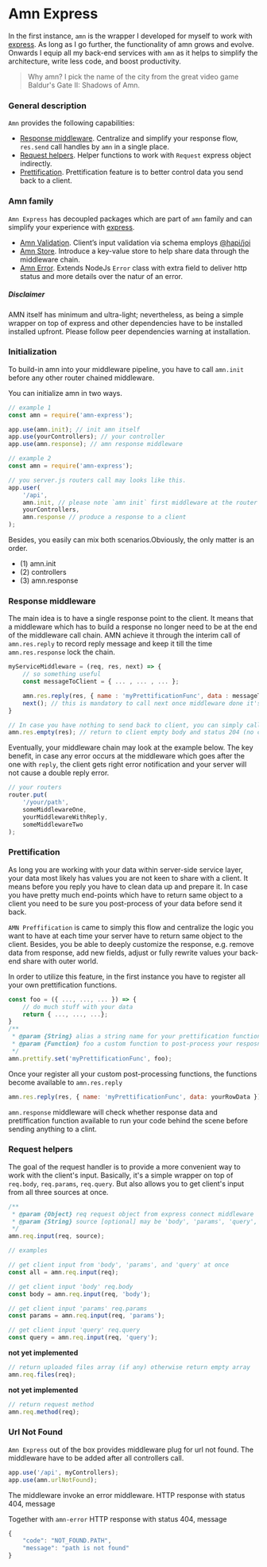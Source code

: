# Amn Express

In the first instance, `amn` is the wrapper I developed for myself to work with [express](https://expressjs.com/). As long as I go further, the functionality of amn grows and evolve. Onwards I equip all my back-end services with `amn` as it helps to simplify the architecture, write less code, and boost productivity.

> Why amn? I pick the name of the city from the great video game Baldur's Gate II: Shadows of Amn.

### General description

`Amn` provides the following capabilities:

-   [Response middleware](#response-middleware). Centralize and simplify your response flow, `res.send` call handles by `amn` in a single place.
-   [Request helpers](#request-helpers). Helper functions to work with `Request` express object indirectly.
-   [Prettification](#prettification). Prettification feature is to better control data you send back to a client.

### Amn family

`Amn Express` has decoupled packages which are part of `amn` family and can simplify your experience with [express](https://expressjs.com/).

-   [Amn Validation](https://www.npmjs.com/package/amn-express-validate). Client’s input validation via schema employs [@hapi/joi](https://hapi.dev/)
-   [Amn Store](https://www.npmjs.com/package/amn-store). Introduce a key-value store to help share data through the middleware chain.
-   [Amn Error](https://www.npmjs.com/package/amn-error). Extends NodeJs `Error` class with extra field to deliver http status and more details over the natur of an error.

##### Disclaimer

AMN itself has minimum and ultra-light; nevertheless, as being a simple wrapper on top of express and other dependencies have to be installed installed upfront. Please follow peer dependencies warning at installation.

### Initialization

To build-in amn into your middleware pipeline, you have to call `amn.init` before any other router chained middleware.

You can initialize amn in two ways.

```javascript
// example 1
const amn = require('amn-express');

app.use(amn.init); // init amn itself
app.use(yourControllers); // your controller
app.use(amn.response); // amn response middleware
```

```javascript
// example 2
const amn = require('amn-express');

// you server.js routers call may looks like this.
app.user(
    '/api',
    amn.init, // please note `amn init` first middleware at the router middlewares pipeline
    yourControllers,
    amn.response // produce a response to a client
);
```

Besides, you easily can mix both scenarios.Obviously, the only matter is an order.

-   (1) amn.init
-   (2) controllers
-   (3) amn.response

### Response middleware

The main idea is to have a single response point to the client. It means that a middleware which has to build a response no longer need to be at the end of the middleware call chain.
AMN achieve it through the interim call of `amn.res.reply` to record reply message and keep it till the time `amn.res.response` lock the chain.

```javascript
myServiceMiddleware = (req, res, next) => {
    // so something useful
    const messageToClient = { ... , ... , ... };

    amn.res.reply(res, { name : 'myPrettificationFunc', data : messageToClient} ); // amn.res.reply store data and alias for prettification
    next(); // this is mandatory to call next once middleware done it's job
}

// In case you have nothing to send back to client, you can simply call amn.res.empty
amn.res.empty(res); // return to client empty body and status 204 (no content)
```

Eventually, your middleware chain may look at the example below.
The key benefit, in case any error occurs at the middleware which goes after the one with `reply`, the client gets right error notification and your server will not cause a double reply error.

```javascript
// your routers
router.put(
    '/your/path',
    someMiddlewareOne,
    yourMiddlewareWithReply,
    someMiddlewareTwo
);
```

### Prettification

As long you are working with your data within server-side service layer, your data most likely has values you are not keen to share with a client.
It means before you reply you have to clean data up and prepare it. In case you have pretty much end-points which have to return same object to a client you need to be sure you post-process of your data before send it back.

`AMN Preffification` is came to simply this flow and centralize the logic you want to have at each time your server have to return same object to the client.
Besides, you be able to deeply customize the response, e.g. remove data from response, add new fields, adjust or fully rewrite values your back-end share with outer world.

In order to utilize this feature, in the first instance you have to register all your own prettification functions.

```javascript
const foo = ({ ..., ..., ... }) => {
    // do much stuff with your data
    return { ..., ..., ...};
}
/**
 * @param {String} alias a string name for your prettification function.
 * @param {Function} foo a custom function to post-process your resposnce data
 */
amn.prettify.set('myPrettificationFunc', foo);
```

Once your register all your custom post-processing functions, the functions become available to `amn.res.reply`

```javascript
amn.res.reply(res, { name: 'myPrettificationFunc', data: yourRowData }); // amn.res.reply store data and alias for prettification
```

`amn.response` middleware will check whether response data and pretiffication function available to run your code behind the scene before sending anything to a clint.

### Request helpers

The goal of the request handler is to provide a more convenient way to work with the client's input. Basically, it's a simple wrapper on top of `req.body`, `req.params`, `req.query`. But also allows you to get client's input from all three sources at once.

```javascript
/**
 * @param {Object} req request object from express connect middleware
 * @param {String} source [optional] may be 'body', 'params', 'query', if omitted set all together.
 */
amn.req.input(req, source);
```

```javascript
// examples

// get client input from 'body', 'params', and 'query' at once
const all = amn.req.input(req);

// get client input 'body' req.body
const body = amn.req.input(req, 'body');

// get client input 'params' req.params
const params = amn.req.input(req, 'params');

// get client input 'query' req.query
const query = amn.req.input(req, 'query');
```

**not yet implemented**

```javascript
// return uploaded files array (if any) otherwise return empty array
amn.req.files(req);
```

**not yet implemented**

```javascript
// return request method
amn.req.method(req);
```

### Url Not Found

`Amn Express` out of the box provides middleware plug for url not found. The middleware have to be added after all controllers call.

```javascript
app.use('/api', myControllers);
app.use(amn.urlNotFound);
```

The middleware invoke an error middleware.
HTTP response with status 404, message

Together with `amn-error` HTTP response with status 404, message

```javascript
{
    "code": "NOT_FOUND.PATH",
    "message": "path is not found"
}
```

